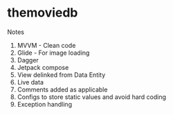 # themoviedb
Notes
1. MVVM - Clean code
2. Glide - For image loading
3. Dagger
4. Jetpack compose
5. View delinked from Data Entity
6. Live data
7. Comments added as applicable
8. Configs to store static values and avoid hard coding
9. Exception handling
